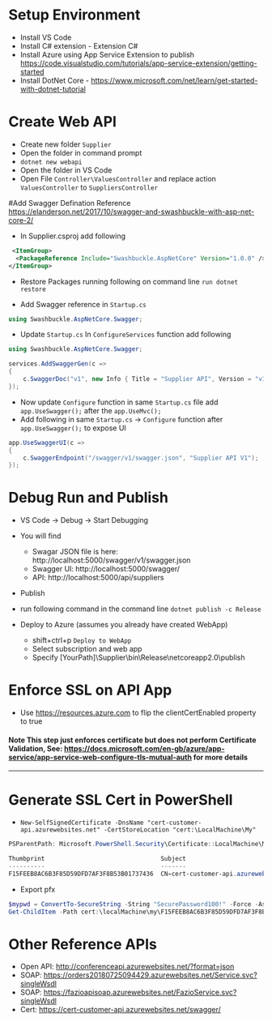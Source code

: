 # Setup Environment
* Install VS Code 
* Install C# extension - Extension C#
* Install Azure using App Service Extension to publish https://code.visualstudio.com/tutorials/app-service-extension/getting-started
* Install DotNet Core - https://www.microsoft.com/net/learn/get-started-with-dotnet-tutorial

# Create Web API
* Create new folder `Supplier`
* Open the folder in command prompt 
* `dotnet new webapi`
* Open the folder in VS Code
* Open File `Controller\ValuesController` and replace action `ValuesController` to `SuppliersController`

#Add Swagger Defination
Reference https://elanderson.net/2017/10/swagger-and-swashbuckle-with-asp-net-core-2/


* In Supplier.csproj add following
```xml
 <ItemGroup>
  <PackageReference Include="Swashbuckle.AspNetCore" Version="1.0.0" />
</ItemGroup>
```
* Restore Packages running following on command line
`run dotnet restore` 

* Add Swagger reference in `Startup.cs` 
```C#
using Swashbuckle.AspNetCore.Swagger;
```
* Update `Startup.cs` In `ConfigureServices` function add following 

```C#
using Swashbuckle.AspNetCore.Swagger;

services.AddSwaggerGen(c =>
{
    c.SwaggerDoc("v1", new Info { Title = "Supplier API", Version = "v1"});
});
```
* Now update `Configure` function in same `Startup.cs` file add `app.UseSwagger();` after the `app.UseMvc();` 
* Add following in same `Startup.cs` -> `Configure` function after `app.UseSwagger();`   to expose UI 
```C#
app.UseSwaggerUI(c =>
{
    c.SwaggerEndpoint("/swagger/v1/swagger.json", "Supplier API V1");
});
```

# Debug Run and Publish
* VS Code -> Debug -> Start Debugging 
* You will find 
    * Swagar JSON file is here: http://localhost:5000/swagger/v1/swagger.json
    * Swagger UI: http://localhost:5000/swagger/
    * API: http://localhost:5000/api/suppliers



* Publish
* run following command in the command line `dotnet publish -c Release`
* Deploy to Azure (assumes you already have created WebApp)
    * shift+ctrl+p `Deploy to WebApp`
    * Select subscription and web app
    * Specify [YourPath]\Supplier\bin\Release\netcoreapp2.0\publish

# Enforce SSL on API App
* Use https://resources.azure.com to flip the clientCertEnabled property to true

#### Note This step just enforces certificate but does not perform Certificate Validation, See: https://docs.microsoft.com/en-gb/azure/app-service/app-service-web-configure-tls-mutual-auth for more details

---

# Generate SSL Cert in PowerShell

* `New-SelfSignedCertificate -DnsName "cert-customer-api.azurewebsites.net" -CertStoreLocation "cert:\LocalMachine\My"`

``` PowerShell 
PSParentPath: Microsoft.PowerShell.Security\Certificate::LocalMachine\My

Thumbprint                                Subject
----------                                -------
F15FEEB8AC6B3F85D59DFD7AF3F8B53B01737436  CN=cert-customer-api.azurewebsites.net
```

* Export pfx
``` PowerShell
$mypwd = ConvertTo-SecureString -String "SecurePassword100!" -Force -AsPlainText
Get-ChildItem -Path cert:\localMachine\my\F15FEEB8AC6B3F85D59DFD7AF3F8B53B01737436 | Export-PfxCertificate -FilePath C:\mypfx.pfx -Password $mypwd
```

# Other Reference APIs

* Open API: http://conferenceapi.azurewebsites.net/?format=json
* SOAP: https://orders20180725094429.azurewebsites.net/Service.svc?singleWsdl
* SOAP: https://fazioapisoap.azurewebsites.net/FazioService.svc?singleWsdl
* Cert: https://cert-customer-api.azurewebsites.net/swagger/

